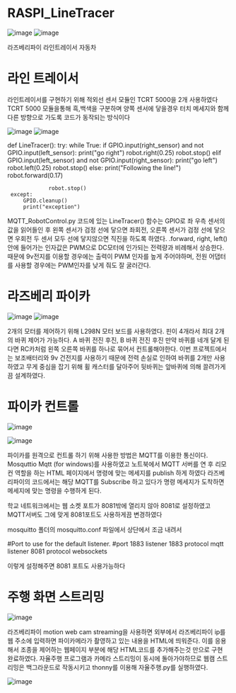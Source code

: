 # RASPI_LineTracer

![image](https://user-images.githubusercontent.com/66546156/125194423-2f317000-e28c-11eb-952d-8b7af8a02335.png)
![image](https://user-images.githubusercontent.com/66546156/125194431-32c4f700-e28c-11eb-88cd-c2754f6e669e.png)

라즈베리파이 라인트레이서 자동차

# 라인 트레이서

라인트레이서를 구현하기 위해 적외선 센서 모듈인 TCRT 5000을 2개 사용하였다
TCRT 5000 모듈을통해 흑,백색을 구분하며 양쪽 센서에 닿을경우 터치 메세지와 함께 다른 방향으로 가도록
코드가 동작되는 방식이다

![image](https://user-images.githubusercontent.com/66546156/125194291-8edb4b80-e28b-11eb-9c2f-fc0fe5a31f9a.png)
![image](https://user-images.githubusercontent.com/66546156/125194294-913da580-e28b-11eb-97bd-b0fdb772cfa2.png)


def LineTracer():
     try:
         while True:
             if GPIO.input(right_sensor) and not GPIO.input(left_sensor):
                 print("go right")
                 robot.right(0.25)
                 robot.stop()
             elif GPIO.input(left_sensor) and not GPIO.input(right_sensor):
                 print("go left")
                 robot.left(0.25)
                 robot.stop()
             else:
                 print("Following the line!")
                 robot.forward(0.17)

                 robot.stop()
     except:
         GPIO.cleanup()
         print("exception")


 MQTT_RobotControl.py 코드에 있는 LineTracer() 함수는 GPIO로 좌 우측 센서의 값을 읽어들인 후 왼쪽 센서가 검정 선에 닿으면 좌회전, 오른쪽 센서가 검정 선에 닿으면 우회전 
 두 센서 모두 선에 닿지않으면 직진을 하도록 하였다. .forward, right, left() 안에 들어가는 인자값은 PWM으로 DC모터에 인가되는 전력량과 비례해서 상승한다. 때문에 9v전지를 이용할 경우에는 출력이 PWM 인자를 높게 주어야하며, 전원 어댑터를 사용할 경우에는 PWM인자를 낮게 줘도 잘 굴러간다. 


# 라즈베리 파이카

![image](https://user-images.githubusercontent.com/66546156/125194540-c39bd280-e28c-11eb-986a-0a587d0db0b6.png)
![image](https://user-images.githubusercontent.com/66546156/125194557-ce566780-e28c-11eb-9e79-dadfc0f852ef.png)

2개의 모터를 제어하기 위해 L298N 모터 보드를 사용하였다. 핀이 4개라서 최대 2개의 바퀴 제어가 가능하다.
A 바퀴 전진 후진, B 바퀴 전진 후진
만약 바퀴를 네개 달게 된다면 RC카처럼 왼쪽 오른쪽 바퀴를 하나로 묶어서 컨트롤해야한다. 이번 프로젝트에서는 보조배터리와 9v 건전지를 사용하기 때문에 전력 손실로 인하여 바퀴를 2개만 사용하였고 무게 중심을 잡기 위해 휠 캐스터를 달아주어 뒷바퀴는 앞바퀴에 의해 끌려가게끔 설계하였다.  

# 파이카 컨트롤
![image](https://user-images.githubusercontent.com/66546156/125194719-7409d680-e28d-11eb-92d5-0a3315102aeb.png)

![image](https://user-images.githubusercontent.com/66546156/125194805-c1864380-e28d-11eb-9796-b87a4efc6ddf.png)


파이카를 원격으로 컨트롤 하기 위해 사용한 방법은 MQTT를 이용한 통신이다. 
Mosquttio Mqtt (for windows)를 사용하였고 노트북에서 MQTT 서버를 연 후 
리모컨 역할을 하는 HTML 페이지에서 명령에 맞는 메세지를 publish 하게 하였다
라즈베리파이의 코드에서는 해당 MQTT를 Subscribe 하고 있다가 명령 메세지가 도착하면 메세지에 맞는 명령을 수행하게 된다. 

학교 네트워크에서는 웹 소켓 포트가 8081밖에 열리지 않아 8081로 설정하였고 MQTT서버도 그에 맞게 8081포트도 사용하게끔 변경하였다

mosquitto 폴더의 mosquitto.conf 파일에서 상단에서 조금 내려서

#Port to use for the default listener.
#port 1883
listener 1883
protocol mqtt
listener 8081
protocol websockets 

이렇게 설정해주면 8081 포트도 사용가능하다


# 주행 화면 스트리밍
![image](https://user-images.githubusercontent.com/66546156/125194337-cd710600-e28b-11eb-8cb4-f56e1676275d.png)

라즈베리파이 motion web cam streaming을 사용하면 외부에서 라즈베리파이 ip를 웹 주소에 입력하면  파이카메라가 촬영하고 있는 내용을 HTML에 띄워준다. 
이를 응용해서 조종을 제어하는 웹페이지 부분에 해당 HTML코드를 추가해주는것 만으로 구현 완료하였다.
자율주행 프로그램과 카메라 스트리밍이 동시에 돌아가야하므로 웹캠 스트리밍은 백그라운드로 작동시키고 thonny를 이용해 자율주행.py를 실행하였다.

![image](https://user-images.githubusercontent.com/66546156/125194399-23de4480-e28c-11eb-9473-2bc0c398df13.png)

